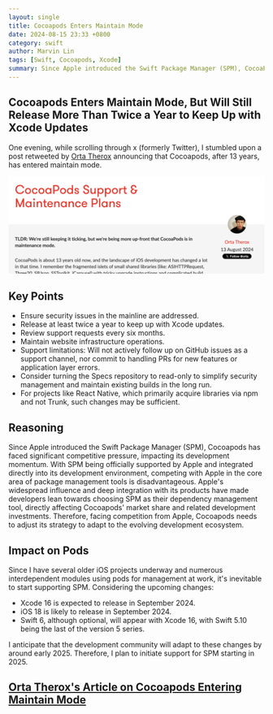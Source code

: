 ```yaml
---
layout: single
title: Cocoapods Enters Maintain Mode
date: 2024-08-15 23:33 +0800
category: swift
author: Marvin Lin
tags: [Swift, Cocoapods, Xcode]
summary: Since Apple introduced the Swift Package Manager (SPM), CocoaPods has faced significant competitive pressures that have impacted its developmental momentum. As SPM is officially supported and seamlessly integrated into Apple's development environment, competing with Apple in the core domain of package management is often not advantageous. This integration gives Apple a distinct edge, as developers tend to prefer using SPM for dependency management due to its robust support and deep integration with their tools. Consequently, CocoaPods has seen a decline in market share and development investment, necessitating a strategic adjustment to adapt to the evolving development ecosystem.
---
```


## Cocoapods Enters Maintain Mode, But Will Still Release More Than Twice a Year to Keep Up with Xcode Updates

One evening, while scrolling through x (formerly Twitter), I stumbled upon a post retweeted by [Orta Therox](https://blog.cocoapods.org/CocoaPods-Support-Plans/) announcing that Cocoapods, after 13 years, has entered maintain mode.

![cocoapods announcement: enter maintain mode](/assets/swift/cocoapods-enter-maintain-mode/pods_enter_maintain_mode.png)

## Key Points
- Ensure security issues in the mainline are addressed.
- Release at least twice a year to keep up with Xcode updates.
- Review support requests every six months.
- Maintain website infrastructure operations.
- Support limitations: Will not actively follow up on GitHub issues as a support channel, nor commit to handling PRs for new features or application layer errors.
- Consider turning the Specs repository to read-only to simplify security management and maintain existing builds in the long run.
- For projects like React Native, which primarily acquire libraries via npm and not Trunk, such changes may be sufficient.

## Reasoning
Since Apple introduced the Swift Package Manager (SPM), Cocoapods has faced significant competitive pressure, impacting its development momentum. With SPM being officially supported by Apple and integrated directly into its development environment, competing with Apple in the core area of package management tools is disadvantageous. Apple's widespread influence and deep integration with its products have made developers lean towards choosing SPM as their dependency management tool, directly affecting Cocoapods' market share and related development investments. Therefore, facing competition from Apple, Cocoapods needs to adjust its strategy to adapt to the evolving development ecosystem.

## Impact on Pods
Since I have several older iOS projects underway and numerous interdependent modules using pods for management at work, it's inevitable to start supporting SPM. Considering the upcoming changes:
- Xcode 16 is expected to release in September 2024.
- iOS 18 is likely to release in September 2024.
- Swift 6, although optional, will appear with Xcode 16, with Swift 5.10 being the last of the version 5 series.

I anticipate that the development community will adapt to these changes by around early 2025. Therefore, I plan to initiate support for SPM starting in 2025.

## [Orta Therox's Article on Cocoapods Entering Maintain Mode](https://blog.cocoapods.org/CocoaPods-Support-Plans/)
